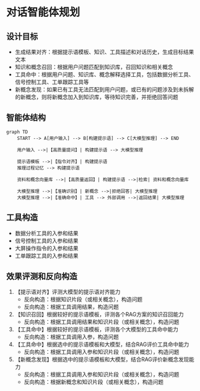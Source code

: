 # 对话智能体规划

## 设计目标

- 生成结果对齐：根据提示语模板、知识、工具描述和对话历史，生成目标结果文本
- 知识和概念召回：根据用户问题匹配到知识库，召回知识和相关概念
- 工具命中：根据用户问题、知识库、概念解释选择工具，包括数据分析工具、信号控制工具、工单跟踪工具等
- 新概念发现：如果已有工具无法匹配到用户问题，或已有的问题涉及到未拆解的新概念，则将新概念加入到知识库，等待知识完善，并拒绝回答问题

## 智能体结构
```mermaid
graph TD
    START --> A[用户输入] --> B[构建提示语] --> C[大模型推理] --> END

    用户输入 -->|【高质量提问】| 构建提示语 --> 大模型推理

    提示语模板 -->|【指令对齐】| 构建提示语
    推理过程记忆 --> 构建提示语

    资料和概念向量库 -->|【高质量返回】| 构建提示语 -->|检索| 资料和概念向量库

    大模型推理 -->|【准确识别】| 新概念 -->|拒绝回答| 大模型推理
    大模型推理 -->|【准确命中】| 工具 --> 外部调用 -->|返回结果| 大模型推理
```

## 工具构造

- 数据分析工具的入参和结果
- 信号控制工具的入参和结果
- 大屏操作指令的入参和结果
- 工单跟踪工具的入参和结果

## 效果评测和反向构造

1. 【提示语对齐】评测大模型的提示语对齐能力
    - 反向构造：根据知识片段（或相关概念），构造问题
    - 反向构造：根据工具调用结果，构造问题
2. 【知识召回】根据较好的提示语模板，评测各个RAG方案的知识召回能力
    - 反向构造：根据工具调用结果和知识片段（或相关概念），构造问题
3. 【工具命中】根据较好的提示语模板，评测各个大模型的工具命中能力
    - 反向构造：根据工具调用入参，构造问题
4. 【工具命中】根据选中的提示语模板和大模型，结合RAG评价工具命中能力
    - 反向构造：根据工具调用入参和知识片段（或相关概念），构造问题
5. 【新概念发现】根据选中的提示语模板和大模型，结合RAG评价新概念发现能力
    - 反向构造：根据工具调用入参和知识片段（或相关概念），构造问题
    - 反向构造：根据新概念和知识片段（或相关概念），构造问题

